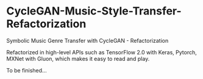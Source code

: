 # CycleGAN-Music-Style-Transfer-Refactorization
Symbolic Music Genre Transfer with CycleGAN - Refactorization

Refactorized in high-level APIs such as TensorFlow 2.0 with Keras, Pytorch, MXNet with Gluon, which makes it easy to read and play. 

To be finished...
